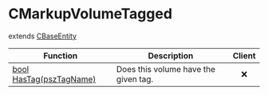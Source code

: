 # CMarkupVolumeTagged
extends [CBaseEntity](../CBaseEntity)

Function|Description|Client
--|--|:--:
[bool HasTag(pszTagName)](HasTag)|Does this volume have the given tag.|❌
